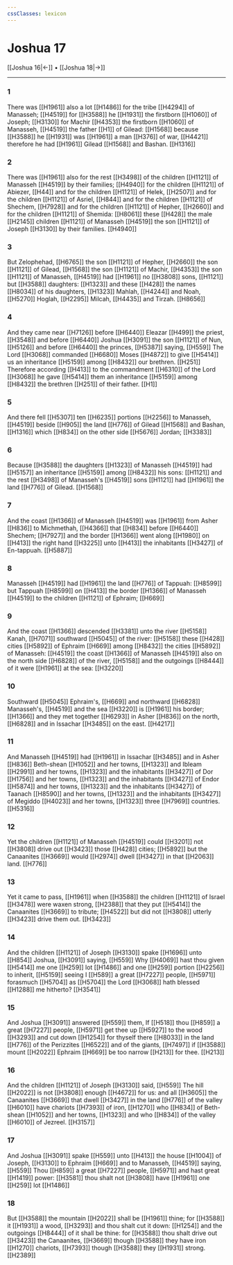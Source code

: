 ```yaml
---
cssClasses: lexicon
---
```

# Joshua 17

[[Joshua 16|←]] • [[Joshua 18|→]]

---

### 1
There was [[H1961]] also a lot [[H1486]] for the tribe [[H4294]] of Manasseh; [[H4519]] for [[H3588]] he [[H1931]] the firstborn [[H1060]] of Joseph; [[H3130]] for Machir [[H4353]] the firstborn [[H1060]] of Manasseh, [[H4519]] the father [[H1]] of Gilead: [[H1568]] because [[H3588]] he [[H1931]] was [[H1961]] a man [[H376]] of war, [[H4421]] therefore he had [[H1961]] Gilead [[H1568]] and Bashan. [[H1316]]

### 2
There was [[H1961]] also for the rest [[H3498]] of the children [[H1121]] of Manasseh [[H4519]] by their families; [[H4940]] for the children [[H1121]] of Abiezer, [[H44]] and for the children [[H1121]] of Helek, [[H2507]] and for the children [[H1121]] of Asriel, [[H844]] and for the children [[H1121]] of Shechem, [[H7928]] and for the children [[H1121]] of Hepher, [[H2660]] and for the children [[H1121]] of Shemida: [[H8061]] these [[H428]] the male [[H2145]] children [[H1121]] of Manasseh [[H4519]] the son [[H1121]] of Joseph [[H3130]] by their families. [[H4940]]

### 3
But Zelophehad, [[H6765]] the son [[H1121]] of Hepher, [[H2660]] the son [[H1121]] of Gilead, [[H1568]] the son [[H1121]] of Machir, [[H4353]] the son [[H1121]] of Manasseh, [[H4519]] had [[H1961]] no [[H3808]] sons, [[H1121]] but [[H3588]] daughters: [[H1323]] and these [[H428]] the names [[H8034]] of his daughters, [[H1323]] Mahlah, [[H4244]] and Noah, [[H5270]] Hoglah, [[H2295]] Milcah, [[H4435]] and Tirzah. [[H8656]]

### 4
And they came near [[H7126]] before [[H6440]] Eleazar [[H499]] the priest, [[H3548]] and before [[H6440]] Joshua [[H3091]] the son [[H1121]] of Nun, [[H5126]] and before [[H6440]] the princes, [[H5387]] saying, [[H559]] The Lord [[H3068]] commanded [[H6680]] Moses [[H4872]] to give [[H5414]] us an inheritance [[H5159]] among [[H8432]] our brethren. [[H251]] Therefore according [[H413]] to the commandment [[H6310]] of the Lord [[H3068]] he gave [[H5414]] them an inheritance [[H5159]] among [[H8432]] the brethren [[H251]] of their father. [[H1]]

### 5
And there fell [[H5307]] ten [[H6235]] portions [[H2256]] to Manasseh, [[H4519]] beside [[H905]] the land [[H776]] of Gilead [[H1568]] and Bashan, [[H1316]] which [[H834]] on the other side [[H5676]] Jordan; [[H3383]]

### 6
Because [[H3588]] the daughters [[H1323]] of Manasseh [[H4519]] had [[H5157]] an inheritance [[H5159]] among [[H8432]] his sons: [[H1121]] and the rest [[H3498]] of Manasseh's [[H4519]] sons [[H1121]] had [[H1961]] the land [[H776]] of Gilead. [[H1568]]

### 7
And the coast [[H1366]] of Manasseh [[H4519]] was [[H1961]] from Asher [[H836]] to Michmethah, [[H4366]] that [[H834]] before [[H6440]] Shechem; [[H7927]] and the border [[H1366]] went along [[H1980]] on [[H413]] the right hand [[H3225]] unto [[H413]] the inhabitants [[H3427]] of En-tappuah. [[H5887]]

### 8
Manasseh [[H4519]] had [[H1961]] the land [[H776]] of Tappuah: [[H8599]] but Tappuah [[H8599]] on [[H413]] the border [[H1366]] of Manasseh [[H4519]] to the children [[H1121]] of Ephraim; [[H669]]

### 9
And the coast [[H1366]] descended [[H3381]] unto the river [[H5158]] Kanah, [[H7071]] southward [[H5045]] of the river: [[H5158]] these [[H428]] cities [[H5892]] of Ephraim [[H669]] among [[H8432]] the cities [[H5892]] of Manasseh: [[H4519]] the coast [[H1366]] of Manasseh [[H4519]] also on the north side [[H6828]] of the river, [[H5158]] and the outgoings [[H8444]] of it were [[H1961]] at the sea: [[H3220]]

### 10
Southward [[H5045]] Ephraim's, [[H669]] and northward [[H6828]] Manasseh's, [[H4519]] and the sea [[H3220]] is [[H1961]] his border; [[H1366]] and they met together [[H6293]] in Asher [[H836]] on the north, [[H6828]] and in Issachar [[H3485]] on the east. [[H4217]]

### 11
And Manasseh [[H4519]] had [[H1961]] in Issachar [[H3485]] and in Asher [[H836]] Beth-shean [[H1052]] and her towns, [[H1323]] and Ibleam [[H2991]] and her towns, [[H1323]] and the inhabitants [[H3427]] of Dor [[H1756]] and her towns, [[H1323]] and the inhabitants [[H3427]] of Endor [[H5874]] and her towns, [[H1323]] and the inhabitants [[H3427]] of Taanach [[H8590]] and her towns, [[H1323]] and the inhabitants [[H3427]] of Megiddo [[H4023]] and her towns, [[H1323]] three [[H7969]] countries. [[H5316]]

### 12
Yet the children [[H1121]] of Manasseh [[H4519]] could [[H3201]] not [[H3808]] drive out [[H3423]] those [[H428]] cities; [[H5892]] but the Canaanites [[H3669]] would [[H2974]] dwell [[H3427]] in that [[H2063]] land. [[H776]]

### 13
Yet it came to pass, [[H1961]] when [[H3588]] the children [[H1121]] of Israel [[H3478]] were waxen strong, [[H2388]] that they put [[H5414]] the Canaanites [[H3669]] to tribute; [[H4522]] but did not [[H3808]] utterly [[H3423]] drive them out. [[H3423]]

### 14
And the children [[H1121]] of Joseph [[H3130]] spake [[H1696]] unto [[H854]] Joshua, [[H3091]] saying, [[H559]] Why [[H4069]] hast thou given [[H5414]] me one [[H259]] lot [[H1486]] and one [[H259]] portion [[H2256]] to inherit, [[H5159]] seeing I [[H589]] a great [[H7227]] people, [[H5971]] forasmuch [[H5704]] as [[H5704]] the Lord [[H3068]] hath blessed [[H1288]] me hitherto? [[H3541]]

### 15
And Joshua [[H3091]] answered [[H559]] them, If [[H518]] thou [[H859]] a great [[H7227]] people, [[H5971]] get thee up [[H5927]] to the wood [[H3293]] and cut down [[H1254]] for thyself there [[H8033]] in the land [[H776]] of the Perizzites [[H6522]] and of the giants, [[H7497]] if [[H3588]] mount [[H2022]] Ephraim [[H669]] be too narrow [[H213]] for thee. [[H213]]

### 16
And the children [[H1121]] of Joseph [[H3130]] said, [[H559]] The hill [[H2022]] is not [[H3808]] enough [[H4672]] for us: and all [[H3605]] the Canaanites [[H3669]] that dwell [[H3427]] in the land [[H776]] of the valley [[H6010]] have chariots [[H7393]] of iron, [[H1270]] who [[H834]] of Beth-shean [[H1052]] and her towns, [[H1323]] and who [[H834]] of the valley [[H6010]] of Jezreel. [[H3157]]

### 17
And Joshua [[H3091]] spake [[H559]] unto [[H413]] the house [[H1004]] of Joseph, [[H3130]] to Ephraim [[H669]] and to Manasseh, [[H4519]] saying, [[H559]] Thou [[H859]] a great [[H7227]] people, [[H5971]] and hast great [[H1419]] power: [[H3581]] thou shalt not [[H3808]] have [[H1961]] one [[H259]] lot [[H1486]]

### 18
But [[H3588]] the mountain [[H2022]] shall be [[H1961]] thine; for [[H3588]] it [[H1931]] a wood, [[H3293]] and thou shalt cut it down: [[H1254]] and the outgoings [[H8444]] of it shall be thine: for [[H3588]] thou shalt drive out [[H3423]] the Canaanites, [[H3669]] though [[H3588]] they have iron [[H1270]] chariots, [[H7393]] though [[H3588]] they [[H1931]] strong. [[H2389]]